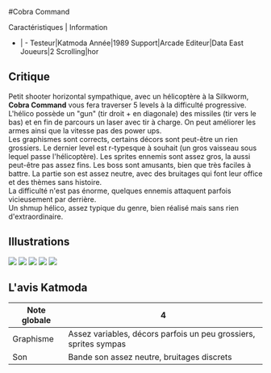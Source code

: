 #Cobra Command

Caractéristiques | Information
- | -
Testeur|Katmoda
Année|1989
Support|Arcade
Editeur|Data East
Joueurs|2
Scrolling|hor

## Critique
Petit shooter horizontal sympathique, avec un hélicoptère à la Silkworm, <b>Cobra Command</b> vous fera traverser 5 levels à la difficulté progressive.<br/>L'hélico possède un "gun" (tir droit + en diagonale) des missiles (tir vers le bas) et en fin de parcours un laser avec tir à charge. On peut améliorer les armes ainsi que la vitesse pas des power ups.<br/>Les graphismes sont corrects, certains décors sont peut-être un rien grossiers. Le dernier level est r-typesque à souhait (un gros vaisseau sous lequel passe l'hélicoptère). Les sprites ennemis sont assez gros, la aussi peut-être pas assez fins. Les boss sont amusants, bien que très faciles à battre. La partie son est assez neutre, avec des bruitages qui font leur office et des thèmes sans histoire.<br/>La difficulté n'est pas énorme, quelques ennemis attaquent parfois vicieusement par derrière.<br/>Un shmup hélico, assez typique du genre, bien réalisé mais sans rien d'extraordinaire.

## Illustrations
![](http://www.shmup.com/images/thumbs/cobracom.jpg)
![](http://www.shmup.com/images/thumbs/cobracom-2.jpg)
![](http://www.shmup.com/images/thumbs/)
![](http://www.shmup.com/images/thumbs/)
![](http://www.shmup.com/images/thumbs/)

## L'avis Katmoda
Note globale|4
-|-
Graphisme|Assez variables, décors parfois un peu grossiers, sprites sympas
Son|Bande son assez neutre, bruitages discrets
